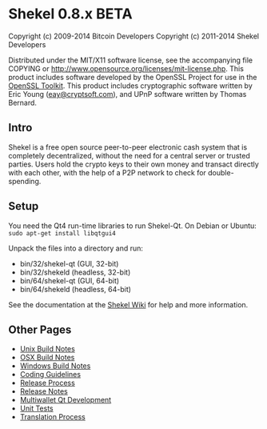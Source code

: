Shekel 0.8.x BETA
====================

Copyright (c) 2009-2014 Bitcoin Developers
Copyright (c) 2011-2014 Shekel Developers

Distributed under the MIT/X11 software license, see the accompanying
file COPYING or http://www.opensource.org/licenses/mit-license.php.
This product includes software developed by the OpenSSL Project for use in the [OpenSSL Toolkit](http://www.openssl.org/). This product includes
cryptographic software written by Eric Young ([eay@cryptsoft.com](mailto:eay@cryptsoft.com)), and UPnP software written by Thomas Bernard.


Intro
---------------------
Shekel is a free open source peer-to-peer electronic cash system that is
completely decentralized, without the need for a central server or trusted
parties.  Users hold the crypto keys to their own money and transact directly
with each other, with the help of a P2P network to check for double-spending.


Setup
---------------------
You need the Qt4 run-time libraries to run Shekel-Qt. On Debian or Ubuntu:
	`sudo apt-get install libqtgui4`

Unpack the files into a directory and run:

- bin/32/shekel-qt (GUI, 32-bit)
- bin/32/shekeld (headless, 32-bit)
- bin/64/shekel-qt (GUI, 64-bit)
- bin/64/shekeld (headless, 64-bit)

See the documentation at the [Shekel Wiki](http://shekel.info)
for help and more information.


Other Pages
---------------------
- [Unix Build Notes](build-unix.md)
- [OSX Build Notes](build-osx.md)
- [Windows Build Notes](build-msw.md)
- [Coding Guidelines](coding.md)
- [Release Process](release-process.md)
- [Release Notes](release-notes.md)
- [Multiwallet Qt Development](multiwallet-qt.md)
- [Unit Tests](unit-tests.md)
- [Translation Process](translation_process.md)
